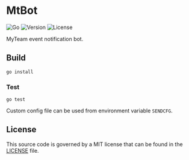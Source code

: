 # MtBot

![Go](https://github.com/z0rr0/mtbot/workflows/Go/badge.svg)
![Version](https://img.shields.io/github/tag/z0rr0/mtbot.svg)
![License](https://img.shields.io/github/license/z0rr0/mtbot.svg)

MyTeam event notification bot.

## Build

```shell
go install
```

### Test

```
go test
```

Custom config file can be used from environment variable `SENDCFG`.

## License

This source code is governed by a MIT license that can be found
in the [LICENSE](https://github.com/z0rr0/mtbot/blob/main/LICENSE) file.